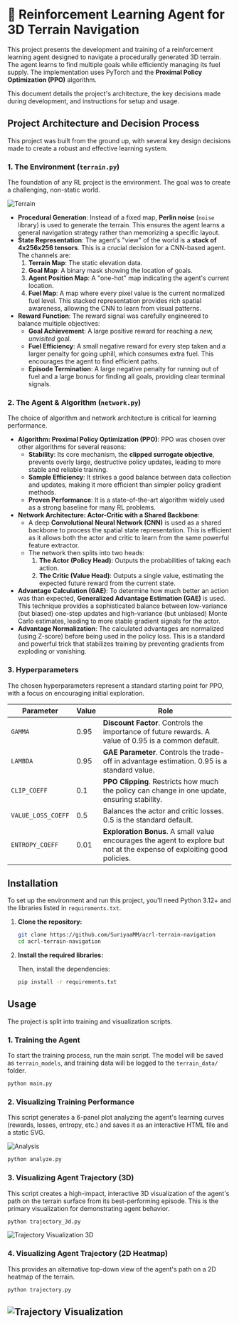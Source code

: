 # 🤖 Reinforcement Learning Agent for 3D Terrain Navigation

This project presents the development and training of a reinforcement learning agent designed to navigate a procedurally generated 3D terrain. The agent learns to find multiple goals while efficiently managing its fuel supply. The implementation uses PyTorch and the **Proximal Policy Optimization (PPO)** algorithm.

This document details the project's architecture, the key decisions made during development, and instructions for setup and usage.

## Project Architecture and Decision Process

This project was built from the ground up, with several key design decisions made to create a robust and effective learning system.

### 1. The Environment (`terrain.py`)

The foundation of any RL project is the environment. The goal was to create a challenging, non-static world.

![Terrain](./3dTerrainNavigation/terrain.svg)

  * **Procedural Generation**: Instead of a fixed map, **Perlin noise** (`noise` library) is used to generate the terrain. This ensures the agent learns a general navigation strategy rather than memorizing a specific layout.
  * **State Representation**: The agent's "view" of the world is a **stack of 4x256x256 tensors**. This is a crucial decision for a CNN-based agent. The channels are:
    1.  **Terrain Map**: The static elevation data.
    2.  **Goal Map**: A binary mask showing the location of goals.
    3.  **Agent Position Map**: A "one-hot" map indicating the agent's current location.
    4.  **Fuel Map**: A map where every pixel value is the current normalized fuel level.
        This stacked representation provides rich spatial awareness, allowing the CNN to learn from visual patterns.
  * **Reward Function**: The reward signal was carefully engineered to balance multiple objectives:
      * **Goal Achievement**: A large positive reward for reaching a *new, unvisited* goal.
      * **Fuel Efficiency**: A small negative reward for every step taken and a larger penalty for going uphill, which consumes extra fuel. This encourages the agent to find efficient paths.
      * **Episode Termination**: A large negative penalty for running out of fuel and a large bonus for finding all goals, providing clear terminal signals.

### 2. The Agent & Algorithm (`network.py`)

The choice of algorithm and network architecture is critical for learning performance.

  * **Algorithm: Proximal Policy Optimization (PPO)**: PPO was chosen over other algorithms for several reasons:
      * **Stability**: Its core mechanism, the **clipped surrogate objective**, prevents overly large, destructive policy updates, leading to more stable and reliable training.
      * **Sample Efficiency**: It strikes a good balance between data collection and updates, making it more efficient than simpler policy gradient methods.
      * **Proven Performance**: It is a state-of-the-art algorithm widely used as a strong baseline for many RL problems.
  * **Network Architecture: Actor-Critic with a Shared Backbone**:
      * A deep **Convolutional Neural Network (CNN)** is used as a shared backbone to process the spatial state representation. This is efficient as it allows both the actor and critic to learn from the same powerful feature extractor.
      * The network then splits into two heads:
        1.  **The Actor (Policy Head)**: Outputs the probabilities of taking each action.
        2.  **The Critic (Value Head)**: Outputs a single value, estimating the expected future reward from the current state.
  * **Advantage Calculation (GAE)**: To determine how much better an action was than expected, **Generalized Advantage Estimation (GAE)** is used. This technique provides a sophisticated balance between low-variance (but biased) one-step updates and high-variance (but unbiased) Monte Carlo estimates, leading to more stable gradient signals for the actor.
  * **Advantage Normalization**: The calculated advantages are normalized (using Z-score) before being used in the policy loss. This is a standard and powerful trick that stabilizes training by preventing gradients from exploding or vanishing.

### 3. Hyperparameters

The chosen hyperparameters represent a standard starting point for PPO, with a focus on encouraging initial exploration.

| Parameter          | Value | Role                                                                                              |
| ------------------ | ----- | ------------------------------------------------------------------------------------------------- |
| `GAMMA`            | 0.95  | **Discount Factor**. Controls the importance of future rewards. A value of 0.95 is a common default. |
| `LAMBDA`           | 0.95  | **GAE Parameter**. Controls the trade-off in advantage estimation. 0.95 is a standard value.        |
| `CLIP_COEFF`       | 0.1   | **PPO Clipping**. Restricts how much the policy can change in one update, ensuring stability.       |
| `VALUE_LOSS_COEFF` | 0.5   | Balances the actor and critic losses. 0.5 is the standard default.                                 |
| `ENTROPY_COEFF`    | 0.01  | **Exploration Bonus**. A small value encourages the agent to explore but not at the expense of exploiting good policies. |


## Installation

To set up the environment and run this project, you'll need Python 3.12+ and the libraries listed in `requirements.txt`.

1.  **Clone the repository:**

    ```bash
    git clone https://github.com/SuriyaaMM/acrl-terrain-navigation
    cd acrl-terrain-navigation
    ```

2.  **Install the required libraries:**

    Then, install the dependencies:

    ```bash
    pip install -r requirements.txt
    ```

## Usage

The project is split into training and visualization scripts.

### 1. Training the Agent

To start the training process, run the main script. The model will be saved as `terrain_models`, and training data will be logged to the `terrain_data/` folder.

```bash
python main.py
```

### 2. Visualizing Training Performance

This script generates a 6-panel plot analyzing the agent's learning curves (rewards, losses, entropy, etc.) and saves it as an interactive HTML file and a static SVG.

![Analysis](./training_analysis.svg)

```bash
python analyze.py
```

### 3. Visualizing Agent Trajectory (3D)

This script creates a high-impact, interactive 3D visualization of the agent's path on the terrain surface from its best-performing episode. This is the primary visualization for demonstrating agent behavior.

```bash
python trajectory_3d.py
```

![Trajectory Visualization 3D](./trajectory_visualization_3d.svg)

### 4. Visualizing Agent Trajectory (2D Heatmap)

This provides an alternative top-down view of the agent's path on a 2D heatmap of the terrain.

```bash
python trajectory.py
```

![Trajectory Visualization](./trajectory_visualization.svg)
-----

